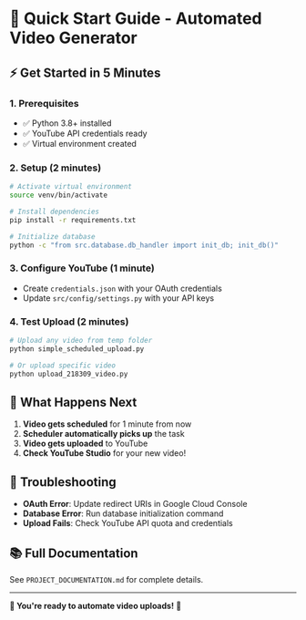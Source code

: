 # 🚀 Quick Start Guide - Automated Video Generator

## ⚡ Get Started in 5 Minutes

### **1. Prerequisites**
- ✅ Python 3.8+ installed
- ✅ YouTube API credentials ready
- ✅ Virtual environment created

### **2. Setup (2 minutes)**
```bash
# Activate virtual environment
source venv/bin/activate

# Install dependencies
pip install -r requirements.txt

# Initialize database
python -c "from src.database.db_handler import init_db; init_db()"
```

### **3. Configure YouTube (1 minute)**
- Create `credentials.json` with your OAuth credentials
- Update `src/config/settings.py` with your API keys

### **4. Test Upload (2 minutes)**
```bash
# Upload any video from temp folder
python simple_scheduled_upload.py

# Or upload specific video
python upload_218309_video.py
```

## 🎯 What Happens Next

1. **Video gets scheduled** for 1 minute from now
2. **Scheduler automatically picks up** the task
3. **Video gets uploaded** to YouTube
4. **Check YouTube Studio** for your new video!

## 🔧 Troubleshooting

- **OAuth Error**: Update redirect URIs in Google Cloud Console
- **Database Error**: Run database initialization command
- **Upload Fails**: Check YouTube API quota and credentials

## 📚 Full Documentation

See `PROJECT_DOCUMENTATION.md` for complete details.

---

**🎉 You're ready to automate video uploads!** 🚀
